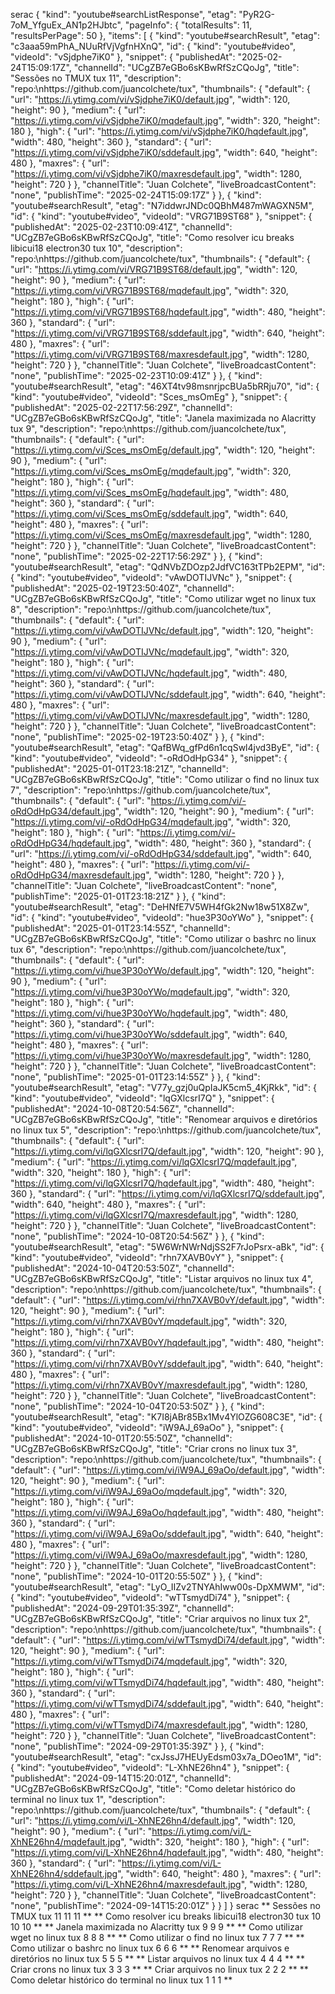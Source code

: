 serac
{
  "kind": "youtube#searchListResponse",
  "etag": "PyR2G-7oM_YfguEx_AN1p2HJbtc",
  "pageInfo": {
    "totalResults": 11,
    "resultsPerPage": 50
  },
  "items": [
    {
      "kind": "youtube#searchResult",
      "etag": "c3aaa59mPhA_NUuRfVjVgfnHXnQ",
      "id": {
        "kind": "youtube#video",
        "videoId": "vSjdphe7iK0"
      },
      "snippet": {
        "publishedAt": "2025-02-24T15:09:17Z",
        "channelId": "UCgZB7eGBo6sKBwRfSzCQoJg",
        "title": "Sessões no TMUX tux 11",
        "description": "repo:\nhttps://github.com/juancolchete/tux",
        "thumbnails": {
          "default": {
            "url": "https://i.ytimg.com/vi/vSjdphe7iK0/default.jpg",
            "width": 120,
            "height": 90
          },
          "medium": {
            "url": "https://i.ytimg.com/vi/vSjdphe7iK0/mqdefault.jpg",
            "width": 320,
            "height": 180
          },
          "high": {
            "url": "https://i.ytimg.com/vi/vSjdphe7iK0/hqdefault.jpg",
            "width": 480,
            "height": 360
          },
          "standard": {
            "url": "https://i.ytimg.com/vi/vSjdphe7iK0/sddefault.jpg",
            "width": 640,
            "height": 480
          },
          "maxres": {
            "url": "https://i.ytimg.com/vi/vSjdphe7iK0/maxresdefault.jpg",
            "width": 1280,
            "height": 720
          }
        },
        "channelTitle": "Juan Colchete",
        "liveBroadcastContent": "none",
        "publishTime": "2025-02-24T15:09:17Z"
      }
    },
    {
      "kind": "youtube#searchResult",
      "etag": "N7iddwrJNDc0QBhM487mWAGXN5M",
      "id": {
        "kind": "youtube#video",
        "videoId": "VRG71B9ST68"
      },
      "snippet": {
        "publishedAt": "2025-02-23T10:09:41Z",
        "channelId": "UCgZB7eGBo6sKBwRfSzCQoJg",
        "title": "Como resolver icu breaks libicui18 electron30 tux 10",
        "description": "repo:\nhttps://github.com/juancolchete/tux",
        "thumbnails": {
          "default": {
            "url": "https://i.ytimg.com/vi/VRG71B9ST68/default.jpg",
            "width": 120,
            "height": 90
          },
          "medium": {
            "url": "https://i.ytimg.com/vi/VRG71B9ST68/mqdefault.jpg",
            "width": 320,
            "height": 180
          },
          "high": {
            "url": "https://i.ytimg.com/vi/VRG71B9ST68/hqdefault.jpg",
            "width": 480,
            "height": 360
          },
          "standard": {
            "url": "https://i.ytimg.com/vi/VRG71B9ST68/sddefault.jpg",
            "width": 640,
            "height": 480
          },
          "maxres": {
            "url": "https://i.ytimg.com/vi/VRG71B9ST68/maxresdefault.jpg",
            "width": 1280,
            "height": 720
          }
        },
        "channelTitle": "Juan Colchete",
        "liveBroadcastContent": "none",
        "publishTime": "2025-02-23T10:09:41Z"
      }
    },
    {
      "kind": "youtube#searchResult",
      "etag": "46XT4tv98msnrjpcBUa5bRRju70",
      "id": {
        "kind": "youtube#video",
        "videoId": "Sces_msOmEg"
      },
      "snippet": {
        "publishedAt": "2025-02-22T17:56:29Z",
        "channelId": "UCgZB7eGBo6sKBwRfSzCQoJg",
        "title": "Janela maximizada no Alacritty tux 9",
        "description": "repo:\nhttps://github.com/juancolchete/tux",
        "thumbnails": {
          "default": {
            "url": "https://i.ytimg.com/vi/Sces_msOmEg/default.jpg",
            "width": 120,
            "height": 90
          },
          "medium": {
            "url": "https://i.ytimg.com/vi/Sces_msOmEg/mqdefault.jpg",
            "width": 320,
            "height": 180
          },
          "high": {
            "url": "https://i.ytimg.com/vi/Sces_msOmEg/hqdefault.jpg",
            "width": 480,
            "height": 360
          },
          "standard": {
            "url": "https://i.ytimg.com/vi/Sces_msOmEg/sddefault.jpg",
            "width": 640,
            "height": 480
          },
          "maxres": {
            "url": "https://i.ytimg.com/vi/Sces_msOmEg/maxresdefault.jpg",
            "width": 1280,
            "height": 720
          }
        },
        "channelTitle": "Juan Colchete",
        "liveBroadcastContent": "none",
        "publishTime": "2025-02-22T17:56:29Z"
      }
    },
    {
      "kind": "youtube#searchResult",
      "etag": "QdNVbZDOzp2JdfVC163tTPb2EPM",
      "id": {
        "kind": "youtube#video",
        "videoId": "vAwDOTIJVNc"
      },
      "snippet": {
        "publishedAt": "2025-02-19T23:50:40Z",
        "channelId": "UCgZB7eGBo6sKBwRfSzCQoJg",
        "title": "Como utilizar wget no linux tux 8",
        "description": "repo:\nhttps://github.com/juancolchete/tux",
        "thumbnails": {
          "default": {
            "url": "https://i.ytimg.com/vi/vAwDOTIJVNc/default.jpg",
            "width": 120,
            "height": 90
          },
          "medium": {
            "url": "https://i.ytimg.com/vi/vAwDOTIJVNc/mqdefault.jpg",
            "width": 320,
            "height": 180
          },
          "high": {
            "url": "https://i.ytimg.com/vi/vAwDOTIJVNc/hqdefault.jpg",
            "width": 480,
            "height": 360
          },
          "standard": {
            "url": "https://i.ytimg.com/vi/vAwDOTIJVNc/sddefault.jpg",
            "width": 640,
            "height": 480
          },
          "maxres": {
            "url": "https://i.ytimg.com/vi/vAwDOTIJVNc/maxresdefault.jpg",
            "width": 1280,
            "height": 720
          }
        },
        "channelTitle": "Juan Colchete",
        "liveBroadcastContent": "none",
        "publishTime": "2025-02-19T23:50:40Z"
      }
    },
    {
      "kind": "youtube#searchResult",
      "etag": "QafBWq_gfPd6n1cqSwl4jvd3ByE",
      "id": {
        "kind": "youtube#video",
        "videoId": "-oRdOdHpG34"
      },
      "snippet": {
        "publishedAt": "2025-01-01T23:18:21Z",
        "channelId": "UCgZB7eGBo6sKBwRfSzCQoJg",
        "title": "Como utilizar o find no linux tux 7",
        "description": "repo:\nhttps://github.com/juancolchete/tux",
        "thumbnails": {
          "default": {
            "url": "https://i.ytimg.com/vi/-oRdOdHpG34/default.jpg",
            "width": 120,
            "height": 90
          },
          "medium": {
            "url": "https://i.ytimg.com/vi/-oRdOdHpG34/mqdefault.jpg",
            "width": 320,
            "height": 180
          },
          "high": {
            "url": "https://i.ytimg.com/vi/-oRdOdHpG34/hqdefault.jpg",
            "width": 480,
            "height": 360
          },
          "standard": {
            "url": "https://i.ytimg.com/vi/-oRdOdHpG34/sddefault.jpg",
            "width": 640,
            "height": 480
          },
          "maxres": {
            "url": "https://i.ytimg.com/vi/-oRdOdHpG34/maxresdefault.jpg",
            "width": 1280,
            "height": 720
          }
        },
        "channelTitle": "Juan Colchete",
        "liveBroadcastContent": "none",
        "publishTime": "2025-01-01T23:18:21Z"
      }
    },
    {
      "kind": "youtube#searchResult",
      "etag": "DeHNfE7V5WH4fGk2Nw18w51X8Zw",
      "id": {
        "kind": "youtube#video",
        "videoId": "hue3P30oYWo"
      },
      "snippet": {
        "publishedAt": "2025-01-01T23:14:55Z",
        "channelId": "UCgZB7eGBo6sKBwRfSzCQoJg",
        "title": "Como utilizar o bashrc no linux tux 6",
        "description": "repo:\nhttps://github.com/juancolchete/tux",
        "thumbnails": {
          "default": {
            "url": "https://i.ytimg.com/vi/hue3P30oYWo/default.jpg",
            "width": 120,
            "height": 90
          },
          "medium": {
            "url": "https://i.ytimg.com/vi/hue3P30oYWo/mqdefault.jpg",
            "width": 320,
            "height": 180
          },
          "high": {
            "url": "https://i.ytimg.com/vi/hue3P30oYWo/hqdefault.jpg",
            "width": 480,
            "height": 360
          },
          "standard": {
            "url": "https://i.ytimg.com/vi/hue3P30oYWo/sddefault.jpg",
            "width": 640,
            "height": 480
          },
          "maxres": {
            "url": "https://i.ytimg.com/vi/hue3P30oYWo/maxresdefault.jpg",
            "width": 1280,
            "height": 720
          }
        },
        "channelTitle": "Juan Colchete",
        "liveBroadcastContent": "none",
        "publishTime": "2025-01-01T23:14:55Z"
      }
    },
    {
      "kind": "youtube#searchResult",
      "etag": "V77y_gzj0uQpIaJK5cm5_4KjRkk",
      "id": {
        "kind": "youtube#video",
        "videoId": "lqGXlcsrI7Q"
      },
      "snippet": {
        "publishedAt": "2024-10-08T20:54:56Z",
        "channelId": "UCgZB7eGBo6sKBwRfSzCQoJg",
        "title": "Renomear arquivos e diretórios no linux tux 5",
        "description": "repo:\nhttps://github.com/juancolchete/tux",
        "thumbnails": {
          "default": {
            "url": "https://i.ytimg.com/vi/lqGXlcsrI7Q/default.jpg",
            "width": 120,
            "height": 90
          },
          "medium": {
            "url": "https://i.ytimg.com/vi/lqGXlcsrI7Q/mqdefault.jpg",
            "width": 320,
            "height": 180
          },
          "high": {
            "url": "https://i.ytimg.com/vi/lqGXlcsrI7Q/hqdefault.jpg",
            "width": 480,
            "height": 360
          },
          "standard": {
            "url": "https://i.ytimg.com/vi/lqGXlcsrI7Q/sddefault.jpg",
            "width": 640,
            "height": 480
          },
          "maxres": {
            "url": "https://i.ytimg.com/vi/lqGXlcsrI7Q/maxresdefault.jpg",
            "width": 1280,
            "height": 720
          }
        },
        "channelTitle": "Juan Colchete",
        "liveBroadcastContent": "none",
        "publishTime": "2024-10-08T20:54:56Z"
      }
    },
    {
      "kind": "youtube#searchResult",
      "etag": "5W6WrNWrNdjSS2F7rJoPsrx-aBk",
      "id": {
        "kind": "youtube#video",
        "videoId": "rhn7XAVB0vY"
      },
      "snippet": {
        "publishedAt": "2024-10-04T20:53:50Z",
        "channelId": "UCgZB7eGBo6sKBwRfSzCQoJg",
        "title": "Listar arquivos no linux tux 4",
        "description": "repo:\nhttps://github.com/juancolchete/tux",
        "thumbnails": {
          "default": {
            "url": "https://i.ytimg.com/vi/rhn7XAVB0vY/default.jpg",
            "width": 120,
            "height": 90
          },
          "medium": {
            "url": "https://i.ytimg.com/vi/rhn7XAVB0vY/mqdefault.jpg",
            "width": 320,
            "height": 180
          },
          "high": {
            "url": "https://i.ytimg.com/vi/rhn7XAVB0vY/hqdefault.jpg",
            "width": 480,
            "height": 360
          },
          "standard": {
            "url": "https://i.ytimg.com/vi/rhn7XAVB0vY/sddefault.jpg",
            "width": 640,
            "height": 480
          },
          "maxres": {
            "url": "https://i.ytimg.com/vi/rhn7XAVB0vY/maxresdefault.jpg",
            "width": 1280,
            "height": 720
          }
        },
        "channelTitle": "Juan Colchete",
        "liveBroadcastContent": "none",
        "publishTime": "2024-10-04T20:53:50Z"
      }
    },
    {
      "kind": "youtube#searchResult",
      "etag": "K7I8jABr85Bx1Mv4YlOZG608C3E",
      "id": {
        "kind": "youtube#video",
        "videoId": "iW9AJ_69aOo"
      },
      "snippet": {
        "publishedAt": "2024-10-01T20:55:50Z",
        "channelId": "UCgZB7eGBo6sKBwRfSzCQoJg",
        "title": "Criar crons no linux tux 3",
        "description": "repo:\nhttps://github.com/juancolchete/tux",
        "thumbnails": {
          "default": {
            "url": "https://i.ytimg.com/vi/iW9AJ_69aOo/default.jpg",
            "width": 120,
            "height": 90
          },
          "medium": {
            "url": "https://i.ytimg.com/vi/iW9AJ_69aOo/mqdefault.jpg",
            "width": 320,
            "height": 180
          },
          "high": {
            "url": "https://i.ytimg.com/vi/iW9AJ_69aOo/hqdefault.jpg",
            "width": 480,
            "height": 360
          },
          "standard": {
            "url": "https://i.ytimg.com/vi/iW9AJ_69aOo/sddefault.jpg",
            "width": 640,
            "height": 480
          },
          "maxres": {
            "url": "https://i.ytimg.com/vi/iW9AJ_69aOo/maxresdefault.jpg",
            "width": 1280,
            "height": 720
          }
        },
        "channelTitle": "Juan Colchete",
        "liveBroadcastContent": "none",
        "publishTime": "2024-10-01T20:55:50Z"
      }
    },
    {
      "kind": "youtube#searchResult",
      "etag": "LyO_IIZv2TNYAhIww00s-DpXMWM",
      "id": {
        "kind": "youtube#video",
        "videoId": "wTTsmydDi74"
      },
      "snippet": {
        "publishedAt": "2024-09-29T01:35:39Z",
        "channelId": "UCgZB7eGBo6sKBwRfSzCQoJg",
        "title": "Criar arquivos no linux tux 2",
        "description": "repo:\nhttps://github.com/juancolchete/tux",
        "thumbnails": {
          "default": {
            "url": "https://i.ytimg.com/vi/wTTsmydDi74/default.jpg",
            "width": 120,
            "height": 90
          },
          "medium": {
            "url": "https://i.ytimg.com/vi/wTTsmydDi74/mqdefault.jpg",
            "width": 320,
            "height": 180
          },
          "high": {
            "url": "https://i.ytimg.com/vi/wTTsmydDi74/hqdefault.jpg",
            "width": 480,
            "height": 360
          },
          "standard": {
            "url": "https://i.ytimg.com/vi/wTTsmydDi74/sddefault.jpg",
            "width": 640,
            "height": 480
          },
          "maxres": {
            "url": "https://i.ytimg.com/vi/wTTsmydDi74/maxresdefault.jpg",
            "width": 1280,
            "height": 720
          }
        },
        "channelTitle": "Juan Colchete",
        "liveBroadcastContent": "none",
        "publishTime": "2024-09-29T01:35:39Z"
      }
    },
    {
      "kind": "youtube#searchResult",
      "etag": "cxJssJ7HEUyEdsm03x7a_DOeo1M",
      "id": {
        "kind": "youtube#video",
        "videoId": "L-XhNE26hn4"
      },
      "snippet": {
        "publishedAt": "2024-09-14T15:20:01Z",
        "channelId": "UCgZB7eGBo6sKBwRfSzCQoJg",
        "title": "Como deletar histórico do terminal no linux tux 1",
        "description": "repo:\nhttps://github.com/juancolchete/tux",
        "thumbnails": {
          "default": {
            "url": "https://i.ytimg.com/vi/L-XhNE26hn4/default.jpg",
            "width": 120,
            "height": 90
          },
          "medium": {
            "url": "https://i.ytimg.com/vi/L-XhNE26hn4/mqdefault.jpg",
            "width": 320,
            "height": 180
          },
          "high": {
            "url": "https://i.ytimg.com/vi/L-XhNE26hn4/hqdefault.jpg",
            "width": 480,
            "height": 360
          },
          "standard": {
            "url": "https://i.ytimg.com/vi/L-XhNE26hn4/sddefault.jpg",
            "width": 640,
            "height": 480
          },
          "maxres": {
            "url": "https://i.ytimg.com/vi/L-XhNE26hn4/maxresdefault.jpg",
            "width": 1280,
            "height": 720
          }
        },
        "channelTitle": "Juan Colchete",
        "liveBroadcastContent": "none",
        "publishTime": "2024-09-14T15:20:01Z"
      }
    }
  ]
}
serac
**
Sessões no TMUX tux 11
11
11
**
**
Como resolver icu breaks libicui18 electron30 tux 10
10
10
**
**
Janela maximizada no Alacritty tux 9
9
9
**
**
Como utilizar wget no linux tux 8
8
8
**
**
Como utilizar o find no linux tux 7
7
7
**
**
Como utilizar o bashrc no linux tux 6
6
6
**
**
Renomear arquivos e diretórios no linux tux 5
5
5
**
**
Listar arquivos no linux tux 4
4
4
**
**
Criar crons no linux tux 3
3
3
**
**
Criar arquivos no linux tux 2
2
2
**
**
Como deletar histórico do terminal no linux tux 1
1
1
**
